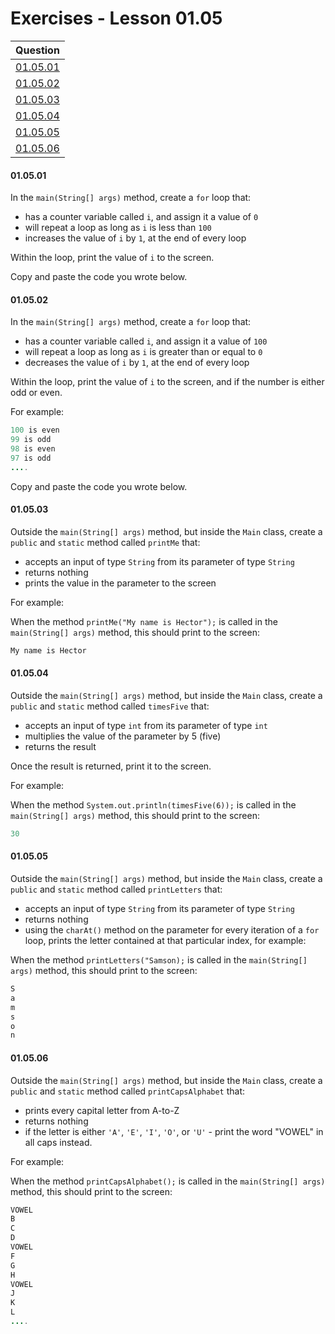 # Exercises - Lesson 01.05

|Question|
|:-:|
|[01.05.01](https://github.com/joinpursuit/AC-Android/blob/master/cohort_5.4/unit_01/exercises/exercises_01_03_intro_to_java.md#010401)|
|[01.05.02](https://github.com/joinpursuit/AC-Android/blob/master/cohort_5.4/unit_01/exercises/exercises_01_03_intro_to_java.md#010402)|
|[01.05.03](https://github.com/joinpursuit/AC-Android/blob/master/cohort_5.4/unit_01/exercises/exercises_01_03_intro_to_java.md#010403)|
|[01.05.04](https://github.com/joinpursuit/AC-Android/blob/master/cohort_5.4/unit_01/exercises/exercises_01_03_intro_to_java.md#010404)|
|[01.05.05](https://github.com/joinpursuit/AC-Android/blob/master/cohort_5.4/unit_01/exercises/exercises_01_03_intro_to_java.md#010405)|
|[01.05.06](https://github.com/joinpursuit/AC-Android/blob/master/cohort_5.4/unit_01/exercises/exercises_01_03_intro_to_java.md#010405)|

#### 01.05.01

In the `main(String[] args)` method, create a `for` loop that:

* has a counter variable called `i`, and assign it a value of `0`
* will repeat a loop as long as `i` is less than `100`
* increases the value of `i` by `1`, at the end of every loop

Within the loop, print the value of `i` to the screen.

Copy and paste the code you wrote below.

#### 01.05.02

In the `main(String[] args)` method, create a `for` loop that:

* has a counter variable called `i`, and assign it a value of `100`
* will repeat a loop as long as `i` is greater than or equal to `0`
* decreases the value of `i` by `1`, at the end of every loop

Within the loop, print the value of `i` to the screen, and if the number is either odd or even.

For example:

```java
100 is even
99 is odd
98 is even
97 is odd
....
```

Copy and paste the code you wrote below.
 
#### 01.05.03

Outside the `main(String[] args)` method, but inside the `Main` class, create a `public` and  `static` method called `printMe` that:

* accepts an input of type `String` from its parameter of type `String`
* returns nothing
* prints the value in the parameter to the screen

For example:

When the method `printMe("My name is Hector");` is called in the `main(String[] args)` method, this should print to the screen:

```java
My name is Hector
```

#### 01.05.04 

Outside the `main(String[] args)` method, but inside the `Main` class, create a `public` and  `static` method called `timesFive` that:

* accepts an input of type `int` from its parameter of type `int`
* multiplies the value of the parameter by 5 (five)
* returns the result

Once the result is returned, print it to the screen.

For example:

When the method `System.out.println(timesFive(6));` is called in the `main(String[] args)` method, this should print to the screen:

```java
30
```

#### 01.05.05

Outside the `main(String[] args)` method, but inside the `Main` class, create a `public` and  `static` method called `printLetters` that:

* accepts an input of type `String` from its parameter of type `String`
* returns nothing
* using the `charAt()` method on the parameter for every iteration of a `for` loop, prints the letter contained at that particular index, for example:

When the method `printLetters("Samson);` is called in the `main(String[] args)` method, this should print to the screen:

```java
S
a
m
s
o
n
```

#### 01.05.06

Outside the `main(String[] args)` method, but inside the `Main` class, create a `public` and  `static` method called `printCapsAlphabet` that:

* prints every capital letter from A-to-Z
* returns nothing
* if the letter is either `'A'`, `'E'`, `'I'`, `'O'`, or `'U'` - print the word "VOWEL" in all caps instead.

For example:

When the method `printCapsAlphabet();` is called in the `main(String[] args)` method, this should print to the screen:

```java
VOWEL
B
C
D
VOWEL
F
G
H
VOWEL
J
K
L
....
```
